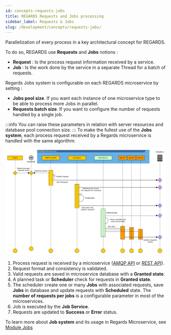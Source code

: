 ```yaml
---
id: concepts-requests-jobs
title: REGARDS Requests and Jobs processing
sidebar_label: Requests & Jobs
slug: /development/concepts/requests-jobs/
---
```


Parallelization of every process in a key architectural concept for REGARDS.

To do so, REGARDS use **Requests** and **Jobs** notions :

- **Request** : Is the process request information received by a service.
- **Job** : Is the work done by the service in a separate Thread for a batch of requests.

Regards Jobs system is configurable on each REGARDS microservice by setting :

- **Jobs pool size**. If you want each instance of one microservice type to be able to process more Jobs in parallel.
- **Requests batch size**. If you want to configure the number of requests handled by a single job.

:::info
You can raise these parameters in relation with server resources and database pool connection size.
:::
To make the fullest use of the **Jobs system**, each process request received by a Regards microservice is handled with
the same algorithm:

![](requests_to_job_workflow.png)

1. Process request is received by a microservice ([AMQP API](./06-amqp-api.md) or [REST API](./05-rest-api.md)).
2. Request format and consistency is validated.
3. Valid requests are saved in microservice database with a **Granted state**.
4. A planned task or **Scheduler** check for requests in **Granted state**.
5. The scheduler create one or many **Jobs** with associated requests, save **Jobs** in database and update requests
   with **Scheduled** state. The **number of requests per jobs** is a configurable parameter in most of the
   microservices.
6. Job is executed by the **Job Service**.
7. Requests are updated to **Success** or **Error** status.

To learn more about **Job system** and its usage in Regards Microservice,
see [Module Jobs](../backend/framework/modules/jobs.md)